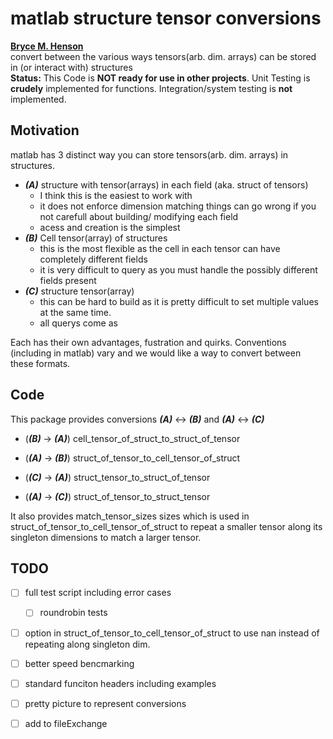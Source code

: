 # matlab structure tensor conversions
**[Bryce M. Henson](https://github.com/brycehenson)**  
convert between the various ways tensors(arb. dim. arrays) can be stored in (or interact with) structures  
**Status:** This Code is **NOT ready for use in other projects**. Unit Testing is **crudely** implemented for functions. Integration/system testing is **not** implemented.


## Motivation
matlab has 3 distinct way you can store tensors(arb. dim. arrays) in structures.
- ***(A)*** structure with tensor(arrays) in each field (aka. struct of tensors)
  - I think this is the easiest to work with
  - it does not enforce dimension matching things can go wrong if you not carefull about building/ modifying each field
  - acess and creation is the simplest
- ***(B)*** Cell tensor(array) of structures
  - this is the most flexible as the cell in each tensor can have completely different fields
  - it is very difficult to query as you must handle the possibly different fields present
- ***(C)*** structure tensor(array) 
  - this can be hard to build as it is pretty difficult to set multiple values at the same time.
  - all querys come as 

Each has their own advantages, fustration and quirks. Conventions (including in matlab) vary and we would like a way to convert between these formats.

## Code
This package provides conversions ***(A)*** <-> ***(B)*** and ***(A)*** <-> ***(C)***
- (***(B)*** -> ***(A)***) cell_tensor_of_struct_to_struct_of_tensor
- (***(A)*** -> ***(B)***) struct_of_tensor_to_cell_tensor_of_struct

- (***(C)*** -> ***(A)***) struct_tensor_to_struct_of_tensor
- (***(A)*** -> ***(C)***)  struct_of_tensor_to_struct_tensor

It also provides match_tensor_sizes sizes which is used in struct_of_tensor_to_cell_tensor_of_struct to repeat a smaller tensor along its singleton dimensions to match a larger tensor.

## TODO
- [ ] full test script including error cases
  - [ ] roundrobin tests
- [ ] option in struct_of_tensor_to_cell_tensor_of_struct to use nan instead of repeating along singleton dim.
- [ ] better speed bencmarking
- [ ] standard funciton headers including examples
- [ ] pretty picture to represent conversions
- [ ] add to fileExchange






